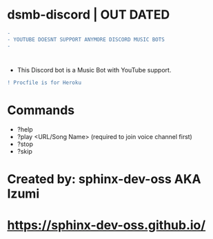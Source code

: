 # dsmb-discord | OUT DATED
```diff 
-                                                  
- YOUTUBE DOESNT SUPPORT ANYMORE DISCORD MUSIC BOTS
-                                                  
```
#


- This Discord bot is a Music Bot with YouTube support.

```diff
! Procfile is for Heroku
```

# Commands
- ?help
- ?play <URL/Song Name> (required to join voice channel first)
- ?stop
- ?skip


# Created by: sphinx-dev-oss AKA Izumi
# https://sphinx-dev-oss.github.io/
